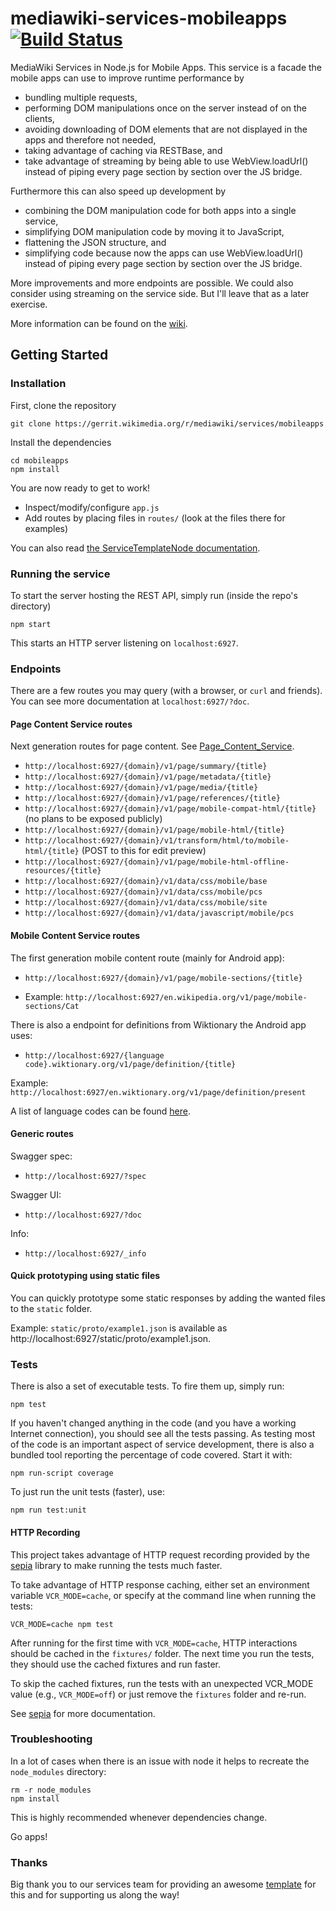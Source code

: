 # mediawiki-services-mobileapps [![Build Status](https://travis-ci.org/wikimedia/mediawiki-services-mobileapps.svg?branch=master)](https://travis-ci.org/wikimedia/mediawiki-services-mobileapps)

MediaWiki Services in Node.js for Mobile Apps.
This service is a facade the mobile apps can use to improve runtime performance by
* bundling multiple requests,
* performing DOM manipulations once on the server instead of on the clients,
* avoiding downloading of DOM elements that are not displayed in the apps and therefore not needed,
* taking advantage of caching via RESTBase, and
* take advantage of streaming by being able to use WebView.loadUrl() instead of piping every page section by section over the JS bridge.

Furthermore this can also speed up development by
* combining the DOM manipulation code for both apps into a single service,
* simplifying DOM manipulation code by moving it to JavaScript,
* flattening the JSON structure, and
* simplifying code because now the apps can use WebView.loadUrl() instead of piping every page section by section over the JS bridge.

More improvements and more endpoints are possible. We could also consider using streaming on the service side. But I'll leave that as a later exercise.

More information can be found on the [wiki](https://www.mediawiki.org/wiki/Wikimedia_Apps/Team/RESTBase_services_for_apps).

## Getting Started

### Installation

First, clone the repository

```
git clone https://gerrit.wikimedia.org/r/mediawiki/services/mobileapps
```

Install the dependencies

```
cd mobileapps
npm install
```

You are now ready to get to work!

* Inspect/modify/configure `app.js`
* Add routes by placing files in `routes/` (look at the files there for examples)

You can also read [the ServiceTemplateNode documentation](https://www.mediawiki.org/wiki/ServiceTemplateNode).

### Running the service

To start the server hosting the REST API, simply run (inside the repo's directory)

```
npm start
```

This starts an HTTP server listening on `localhost:6927`.

### Endpoints
There are a few routes you may query (with a browser, or `curl` and friends). You can see more documentation at `localhost:6927/?doc`.

#### Page Content Service routes
Next generation routes for page content. See [Page_Content_Service](https://www.mediawiki.org/wiki/Page_Content_Service).

* `http://localhost:6927/{domain}/v1/page/summary/{title}`
* `http://localhost:6927/{domain}/v1/page/metadata/{title}`
* `http://localhost:6927/{domain}/v1/page/media/{title}`
* `http://localhost:6927/{domain}/v1/page/references/{title}`
* `http://localhost:6927/{domain}/v1/page/mobile-compat-html/{title}` (no plans to be exposed publicly)
* `http://localhost:6927/{domain}/v1/page/mobile-html/{title}`
* `http://localhost:6927/{domain}/v1/transform/html/to/mobile-html/{title}` (POST to this for edit preview)
* `http://localhost:6927/{domain}/v1/page/mobile-html-offline-resources/{title}`
* `http://localhost:6927/{domain}/v1/data/css/mobile/base`
* `http://localhost:6927/{domain}/v1/data/css/mobile/pcs`
* `http://localhost:6927/{domain}/v1/data/css/mobile/site`
* `http://localhost:6927/{domain}/v1/data/javascript/mobile/pcs`

#### Mobile Content Service routes

The first generation mobile content route (mainly for Android app):
* `http://localhost:6927/{domain}/v1/page/mobile-sections/{title}`

* Example: `http://localhost:6927/en.wikipedia.org/v1/page/mobile-sections/Cat`

There is also a endpoint for definitions from Wiktionary the Android app uses:
* `http://localhost:6927/{language code}.wiktionary.org/v1/page/definition/{title}`

Example: `http://localhost:6927/en.wiktionary.org/v1/page/definition/present`

A list of language codes can be found [here](https://meta.wikimedia.org/wiki/Special:SiteMatrix).

#### Generic routes
Swagger spec:
* `http://localhost:6927/?spec`

Swagger UI:
* `http://localhost:6927/?doc`

Info:
* `http://localhost:6927/_info`

#### Quick prototyping using static files
You can quickly prototype some static responses by adding the wanted files to the `static` folder.

Example: `static/proto/example1.json` is available as 
http://localhost:6927/static/proto/example1.json.

### Tests

There is also a set of executable tests. To fire them up, simply run:

```
npm test
```

If you haven't changed anything in the code (and you have a working Internet
connection), you should see all the tests passing. As testing most of the code
is an important aspect of service development, there is also a bundled tool
reporting the percentage of code covered. Start it with:

```
npm run-script coverage
```

To just run the unit tests (faster), use:

```
npm run test:unit
```

#### HTTP Recording

This project takes advantage of HTTP request recording provided by the
[sepia](https://www.npmjs.com/package/sepia) library to make running the tests much faster.

To take advantage of HTTP response caching, either set an environment variable
`VCR_MODE=cache`, or specify at the command line when running the tests:

```
VCR_MODE=cache npm test
```

After running for the first time with `VCR_MODE=cache`, HTTP interactions should be cached
in the `fixtures/` folder. The next time you run the tests, they should use the cached
fixtures and run faster.

To skip the cached fixtures, run the tests with an unexpected VCR_MODE value (e.g.,
`VCR_MODE=off`) or just remove the `fixtures` folder and re-run.

See [sepia](https://www.npmjs.com/package/sepia) for more documentation.

### Troubleshooting

In a lot of cases when there is an issue with node it helps to recreate the
`node_modules` directory:

```
rm -r node_modules
npm install
```

This is highly recommended whenever dependencies change.

Go apps!

### Thanks

Big thank you to our services team for providing an awesome
[template](https://github.com/wikimedia/service-template-node)
for this and for supporting us along the way!
